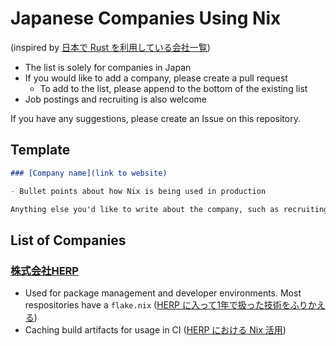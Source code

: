 # Japanese Companies Using Nix

(inspired by [日本で Rust を利用している会社一覧](https://github.com/fnwiya/japanese-rust-companies))

- The list is solely for companies in Japan
- If you would like to add a company, please create a pull request
    - To add to the list, please append to the bottom of the existing list
- Job postings and recruiting is also welcome

If you have any suggestions, please create an Issue on this repository.

## Template

```Markdown
### [Company name](link to website)

- Bullet points about how Nix is being used in production

Anything else you'd like to write about the company, such as recruiting information.
```

## List of Companies

### [株式会社HERP](https://herp.co.jp/)

- Used for package management and developer environments. Most respositories have a `flake.nix` ([HERP に入って1年で扱った技術をふりかえる](https://note.com/heyyou3/n/n52f1e1fed065))
- Caching build artifacts for usage in CI ([HERP における Nix 活用](https://blog.ryota-ka.me/posts/2022/10/08/how-we-use-nix-in-herp-inc))
